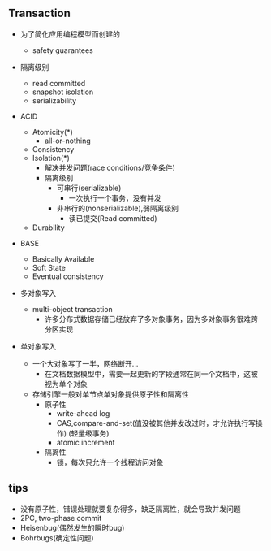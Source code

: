 ## Transaction

+ 为了简化应用编程模型而创建的
    + safety guarantees

+ 隔离级别
    + read committed
    + snapshot isolation
    + serializability

+ ACID
    + Atomicity(*)
        + all-or-nothing
    + Consistency
    + Isolation(*)
        + 解决并发问题(race conditions/竞争条件)
        + 隔离级别
            + 可串行(serializable)
                + 一次执行一个事务，没有并发
            + 非串行的(nonserializable),弱隔离级别
                + 读已提交(Read committed)
    + Durability

+ BASE
    + Basically Available
    + Soft State
    + Eventual consistency

    
+ 多对象写入
    + multi-object transaction
        + 许多分布式数据存储已经放弃了多对象事务，因为多对象事务很难跨分区实现

+ 单对象写入
    + 一个大对象写了一半，网络断开...
        + 在文档数据模型中，需要一起更新的字段通常在同一个文档中，这被视为单个对象
    + 存储引擎一般对单节点单对象提供原子性和隔离性
        + 原子性
            + write-ahead log
            + CAS,compare-and-set(值没被其他并发改过时，才允许执行写操作) (轻量级事务)
            + atomic increment
        + 隔离性
            + 锁，每次只允许一个线程访问对象

## tips
+ 没有原子性，错误处理就要复杂得多，缺乏隔离性，就会导致并发问题
+ 2PC, two-phase commit
+ Heisenbug(偶然发生的瞬时bug)
+ Bohrbugs(确定性问题)